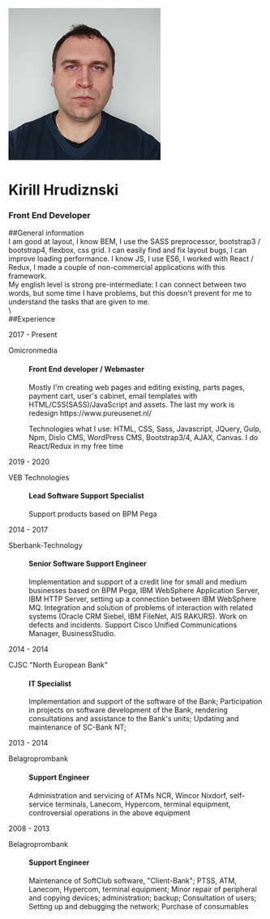 ![Kirill Hrudzinski](./images/kirill-hrudzinski.png)
# Kirill Hrudiznski 
### Front End Developer

##General information
\
I am good at layout, I know BEM, I use the SASS preprocessor, bootstrap3 / bootstrap4,
flexbox, css grid. I can easily find and fix layout bugs, 
I can improve loading performance. I know JS, I use ES6,
I worked with React / Redux, I made a couple of non-commercial applications with this framework.
\
My english level is strong pre-intermediate: I can connect between two
words, but some time I have problems, but this doesn't prevent for me to understand the tasks that are given to me.
\
\                     
##Experience
<dl class="data-list">
<dt class="data-list__company">
    <span class="time">2017 - Present</span>
    <p class="data-list__paragraph">Omicronmedia</p>
</dt>
<dd class="data-list__description">
    <h4 class="data-list__h4">Front End developer / Webmaster</h4>
    <p class="data-list__paragraph">Mostly I'm creating web pages and editing existing, parts pages,
        payment cart, user's cabinet,
        email templates with HTML/CSS(SASS)/JavaScript and assets. The last my work is redesign
        https://www.pureusenet.nl/
    </p>
    <p class="data-list__paragraph">Technologies what I use:
        HTML, CSS, Sass, Javascript, JQuery, Gulp, Npm, Dislo CMS, WordPress CMS, Bootstrap3/4, AJAX,
        Canvas.
        I do React/Redux in my free time</p>
</dd>
</dl>
<dl class="data-list">
<dt class="data-list__company">
    <span class="time">2019 - 2020</span>
    <p class="data-list__paragraph">VEB Technologies</p>
</dt>
<dd class="data-list__description">
    <h4 class="data-list__h4">Lead Software Support Specialist</h4>
    <p class="data-list__paragraph">Support products based on BPM Pega</p>
</dd>
</dl>
<dl class="data-list">
<dt class="data-list__company">
    <span class="time">2014 - 2017</span>
    <p class="data-list__paragraph">Sberbank-Technology </p>
</dt>
<dd class="data-list__description">
    <h4 class="data-list__h4">Senior Software Support Engineer</h4>
    <p class="data-list__paragraph">Implementation and support of a credit line for small and medium
        businesses based on BPM Pega,
        IBM WebSphere Application Server, IBM HTTP Server, setting up a connection between IBM WebSphere
        MQ.
        Integration and solution of problems of interaction with related systems (Oracle CRM Siebel, IBM
        FileNet, AIS RAKURS). Work on defects and incidents. Support Cisco Unified Communications
        Manager, BusinessStudio.</p>
</dd>
</dl>
<dl class="data-list">
<dt class="data-list__company">
    <span class="time">2014 - 2014</span>
    <p class="data-list__paragraph">CJSC "North European Bank"</p>
</dt>
<dd class="data-list__description">
    <h4 class="data-list__h4">IT Specialist</h4>
    <p class="data-list__paragraph">Implementation and support of the software of the Bank;
        Participation in projects on software
        development of the Bank, rendering consultations and assistance to the Bank's units; Updating
        and maintenance of SC-Bank NT;</p>
</dd>
</dl>
<dl class="data-list">
<dt class="data-list__company">
    <span class="time">2013 - 2014</span>
    <p class="data-list__paragraph">Belagroprombank</p>
</dt>
<dd class="data-list__description">
    <h4 class="data-list__h4">Support Engineer</h4>
    <p class="data-list__paragraph">Administration and servicing of ATMs NCR, Wincor Nixdorf,
        self-service terminals, Lanecom,
        Hypercom, terminal equipment, controversial operations in the above equipment</p>
</dd>
</dl>
<dl class="data-list">
<dt class="data-list__company">
    <span class="time">2008 - 2013</span>
    <p class="data-list__paragraph">Belagroprombank</p>
</dt>
<dd class="data-list__description">
    <h4 class="data-list__h4">Support Engineer</h4>
    <p>Maintenance of SoftClub software, "Client-Bank"; PTSS, ATM, Lanecom, Hypercom, terminal
        equipment; Minor repair of peripheral and copying devices; administration; backup; Consultation
        of users; Setting up and debugging the network; Purchase of consumables</p>
</dd>
</dl>
